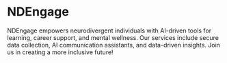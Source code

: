 # NDEngage
NDEngage empowers neurodivergent individuals with AI-driven tools for learning, career support, and mental wellness. Our services include secure data collection, AI communication assistants, and data-driven insights. Join us in creating a more inclusive future!
